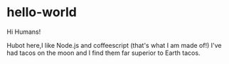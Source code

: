 # hello-world
Hi Humans!

Hubot here,I like Node.js and coffeescript (that's what I am made of!)
I've had tacos on the moon and I find them far superior to Earth tacos.

